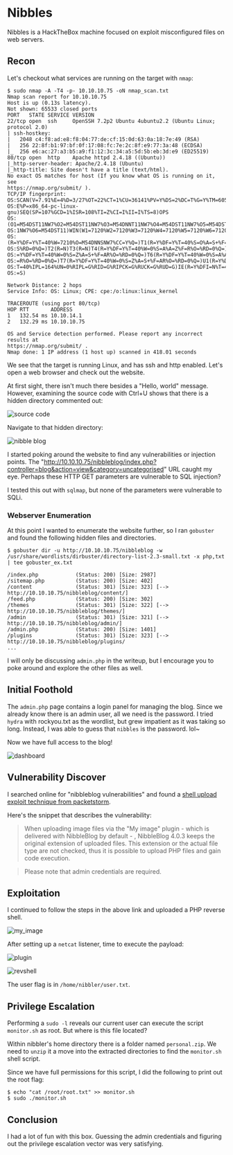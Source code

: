 # Nibbles

Nibbles is a HackTheBox machine focused on exploit misconfigured files on web
servers.

## Recon

Let's checkout what services are running on the target with `nmap`:

```
$ sudo nmap -A -T4 -p- 10.10.10.75 -oN nmap_scan.txt
Nmap scan report for 10.10.10.75
Host is up (0.13s latency).
Not shown: 65533 closed ports
PORT   STATE SERVICE VERSION
22/tcp open  ssh     OpenSSH 7.2p2 Ubuntu 4ubuntu2.2 (Ubuntu Linux; protocol 2.0)
| ssh-hostkey: 
|   2048 c4:f8:ad:e8:f8:04:77:de:cf:15:0d:63:0a:18:7e:49 (RSA)
|   256 22:8f:b1:97:bf:0f:17:08:fc:7e:2c:8f:e9:77:3a:48 (ECDSA)
|_  256 e6:ac:27:a3:b5:a9:f1:12:3c:34:a5:5d:5b:eb:3d:e9 (ED25519)
80/tcp open  http    Apache httpd 2.4.18 ((Ubuntu))
|_http-server-header: Apache/2.4.18 (Ubuntu)
|_http-title: Site doesn't have a title (text/html).
No exact OS matches for host (If you know what OS is running on it, see
https://nmap.org/submit/ ).
TCP/IP fingerprint:
OS:SCAN(V=7.91%E=4%D=3/27%OT=22%CT=1%CU=36141%PV=Y%DS=2%DC=T%G=Y%TM=605F6F3
OS:E%P=x86_64-pc-linux-gnu)SEQ(SP=107%GCD=1%ISR=108%TI=Z%CI=I%II=I%TS=8)OPS
OS:(O1=M54DST11NW7%O2=M54DST11NW7%O3=M54DNNT11NW7%O4=M54DST11NW7%O5=M54DST1
OS:1NW7%O6=M54DST11)WIN(W1=7120%W2=7120%W3=7120%W4=7120%W5=7120%W6=7120)ECN
OS:(R=Y%DF=Y%T=40%W=7210%O=M54DNNSNW7%CC=Y%Q=)T1(R=Y%DF=Y%T=40%S=O%A=S+%F=A
OS:S%RD=0%Q=)T2(R=N)T3(R=N)T4(R=Y%DF=Y%T=40%W=0%S=A%A=Z%F=R%O=%RD=0%Q=)T5(R
OS:=Y%DF=Y%T=40%W=0%S=Z%A=S+%F=AR%O=%RD=0%Q=)T6(R=Y%DF=Y%T=40%W=0%S=A%A=Z%F
OS:=R%O=%RD=0%Q=)T7(R=Y%DF=Y%T=40%W=0%S=Z%A=S+%F=AR%O=%RD=0%Q=)U1(R=Y%DF=N%
OS:T=40%IPL=164%UN=0%RIPL=G%RID=G%RIPCK=G%RUCK=G%RUD=G)IE(R=Y%DFI=N%T=40%CD
OS:=S)

Network Distance: 2 hops
Service Info: OS: Linux; CPE: cpe:/o:linux:linux_kernel

TRACEROUTE (using port 80/tcp)
HOP RTT       ADDRESS
1   132.54 ms 10.10.14.1
2   132.29 ms 10.10.10.75

OS and Service detection performed. Please report any incorrect results at
https://nmap.org/submit/ .
Nmap done: 1 IP address (1 host up) scanned in 418.01 seconds
```

We see that the target is running Linux, and has ssh and http enabled. Let's
open a web browser and check out the website. 

At first sight, there isn't much there besides a "Hello, world" message.
However, examining the source code with Ctrl+U shows that there is a hidden
directory commented out:

![source code](./screenshots/source.png) 

Navigate to that hidden directory:

![nibble blog](./screenshots/nibbleblog.png)

I started poking around the website to find any vulnerabilities or injection
points. The
"http://10.10.10.75/nibbleblog/index.php?controller=blog&action=view&category=uncategorised"
URL caught my eye. Perhaps these HTTP GET parameters are vulnerable to SQL injection?

I tested this out with `sqlmap`, but none of the parameters were vulnerable to
SQLi.

### Webserver Enumeration

At this point I wanted to enumerate the website further, so I ran `gobuster` and
found the following hidden files and directories.

```
$ gobuster dir -u http://10.10.10.75/nibbleblog -w /usr/share/wordlists/dirbuster/directory-list-2.3-small.txt -x php,txt | tee gobuster_ex.txt

/index.php            (Status: 200) [Size: 2987]
/sitemap.php          (Status: 200) [Size: 402] 
/content              (Status: 301) [Size: 323] [--> http://10.10.10.75/nibbleblog/content/]
/feed.php             (Status: 200) [Size: 302]                                             
/themes               (Status: 301) [Size: 322] [--> http://10.10.10.75/nibbleblog/themes/] 
/admin                (Status: 301) [Size: 321] [--> http://10.10.10.75/nibbleblog/admin/]  
/admin.php            (Status: 200) [Size: 1401]                                            
/plugins              (Status: 301) [Size: 323] [--> http://10.10.10.75/nibbleblog/plugins/
...
```

I will only be discussing `admin.php` in the writeup, but I encourage you to
poke around and explore the other files as well.

## Initial Foothold

The `admin.php` page contains a login panel for managing the blog. Since we
already know there is an admin user, all we need is the password. I tried
`hydra` with rockyou.txt as the wordlist, but grew impatient as it was taking so long. 
Instead, I was able to guess that `nibbles` is the password. lol~

Now we have full access to the blog!

![dashboard](./screenshots/dashboard.png)

## Vulnerability Discover

I searched online for "nibbleblog vulnerabilities" and found a 
[shell upload exploit technique from packetstorm](https://packetstormsecurity.com/files/133425/NibbleBlog-4.0.3-Shell-Upload.html).

Here's the snippet that describes the vulnerability:
> When uploading image files via the "My image" plugin - which is delivered with NibbleBlog by default - , NibbleBlog 4.0.3 keeps the
> original extension of uploaded files. This extension or the actual file type are not checked, 
> thus it is possible to upload PHP files and gain code execution.

> Please note that admin credentials are required.

## Exploitation

I continued to follow the steps in the above link and uploaded a PHP reverse
shell.

![my_image](./screenshots/my_image.png)

After setting up a `netcat` listener, time to execute the payload:

![plugin](./screenshots/plugin.png)


![revshell](./screenshots/shell.png)

The user flag is in `/home/nibbler/user.txt`.

## Privilege Escalation

Performing a `sudo -l` reveals our current user can execute the script
`monitor.sh` as root. But where is this file located?

Within nibbler's home directory there is a folder named `personal.zip`. 
We need to `unzip` it a move into the extracted directories to find the `monitor.sh` shell script.

Since we have full permissions for this script, I did the following to print out
the root flag:

```
$ echo "cat /root/root.txt" >> monitor.sh
$ sudo ./monitor.sh
```

## Conclusion

I had a lot of fun with this box. Guessing the admin credentials and figuring
out the privilege escalation vector was very satisfying.
